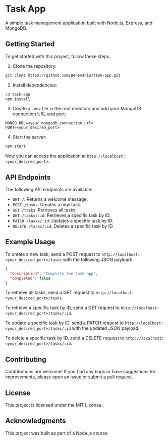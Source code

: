 # Task App

A simple task management application built with Node.js, Express, and MongoDB.

## Getting Started

To get started with this project, follow these steps:

1. Clone the repository:

```bash
git clone https://github.com/Benevanio/task-app.git
```

2. Install dependencies:

```bash
cd task-app
npm install
```

3. Create a `.env` file in the root directory and add your MongoDB connection URL and port:

```
MONGO_URL=<your_mongodb_connection_url>
PORT=<your_desired_port>
```

4. Start the server:

```bash
npm start
```

Now you can access the application at `http://localhost:<your_desired_port>`.

## API Endpoints

The following API endpoints are available:

- `GET /`: Returns a welcome message.
- `POST /tasks`: Creates a new task.
- `GET /tasks`: Retrieves all tasks.
- `GET /tasks/:id`: Retrieves a specific task by ID.
- `PATCH /tasks/:id`: Updates a specific task by ID.
- `DELETE /tasks/:id`: Deletes a specific task by ID.

## Example Usage

To create a new task, send a POST request to `http://localhost:<your_desired_port>/tasks` with the following JSON payload:

```json
{
  "description": "Complete the task app",
  "completed": false
}
```

To retrieve all tasks, send a GET request to `http://localhost:<your_desired_port>/tasks`.

To retrieve a specific task by ID, send a GET request to `http://localhost:<your_desired_port>/tasks/:id`.

To update a specific task by ID, send a PATCH request to `http://localhost:<your_desired_port>/tasks/:id` with the updated JSON payload.

To delete a specific task by ID, send a DELETE request to `http://localhost:<your_desired_port>/tasks/:id`.

## Contributing

Contributions are welcome! If you find any bugs or have suggestions for improvements, please open an issue or submit a pull request.

## License

This project is licensed under the MIT License.

## Acknowledgments

This project was built as part of a Node.js course.
